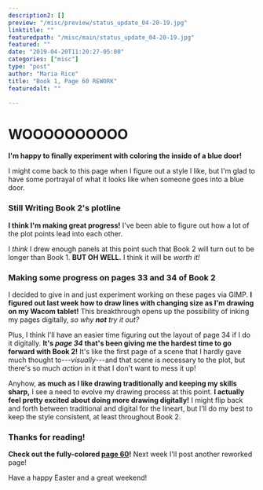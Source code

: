 ```yaml
---
description2: []
preview: "/misc/preview/status_update_04-20-19.jpg"
linktitle: ""
featuredpath: "/misc/main/status_update_04-20-19.jpg"
featured: ""
date: "2019-04-20T11:20:27-05:00"
categories: ["misc"]
type: "post"
author: "Maria Rice"
title: "Book 1, Page 60 REWORK"
featuredalt: ""

---
```


# WOOOOOOOOOO

**I'm happy to finally experiment with coloring the inside of a blue door!**

I might come back to this page when I figure out a style I like, but I'm glad to have some portrayal of what it looks like when someone goes into a blue door. 

### Still Writing Book 2's plotline

**I think I'm making great progress!** 
I've been able to figure out how a lot of the plot points lead into each other.

I _think_ I drew enough panels at this point such that Book 2 will turn out to be longer than Book 1. 
**BUT OH WELL.**
I think it will be _worth it!_

### Making some progress on pages 33 and 34 of Book 2

I decided to give in and just experiment working on these pages via GIMP. 
**I figured out last week how to draw lines with changing size as I'm drawing on my Wacom tablet!** 
This breakthrough opens up the possibility of inking my pages digitally, _so why **not** try it out?_

Plus, I think I'll have an easier time figuring out the layout of page 34 if I do it digitally.
**It's _page 34_ that's been giving me the hardest time to go forward with Book 2!** 
It's like the first page of a scene that I hardly gave much thought to---_visually_---and that scene is necessary to the plot, but there's so much _action_ in it that I don't want to mess it up!

Anyhow, **as much as I like drawing traditionally and keeping my skills sharp,** I see a need to evolve my drawing process at this point. 
**I actually feel pretty excited about doing more drawing digitally!** 
I might flip back and forth between traditional and digital for the lineart, but I'll do my best to keep the style consistent, at least throughout Book 2. 

### Thanks for reading!

**Check out the fully-colored [page 60](https://mcrice123.github.io/morphic/blog/book-1-page-60/)!** 
Next week I'll post another reworked page! 

Have a happy Easter and a great weekend!
